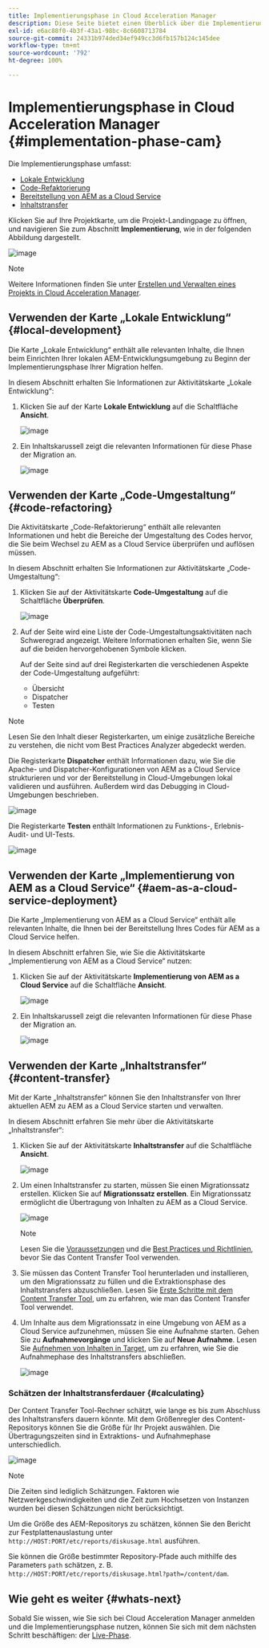 ```yaml
---
title: Implementierungsphase in Cloud Acceleration Manager
description: Diese Seite bietet einen Überblick über die Implementierungsphase in Cloud Acceleration Manager.
exl-id: e6ac88f0-4b3f-43a1-98bc-8c6608713784
source-git-commit: 24331b974ded34ef949cc3d6fb157b124c145dee
workflow-type: tm+mt
source-wordcount: '792'
ht-degree: 100%

---
```


# Implementierungsphase in Cloud Acceleration Manager {#implementation-phase-cam}

Die Implementierungsphase umfasst:

* [Lokale Entwicklung](#local-development)
* [Code-Refaktorierung](#code-refactoring)
* [Bereitstellung von AEM as a Cloud Service](#aem-as-a-cloud-service-deployment)
* [Inhaltstransfer](#content-transfer)


Klicken Sie auf Ihre Projektkarte, um die Projekt-Landingpage zu öffnen, und navigieren Sie zum Abschnitt **Implementierung**, wie in der folgenden Abbildung dargestellt.

![image](/help/journey-migration/cloud-acceleration-manager/assets/implementation-1.png)

>[!NOTE]
>Weitere Informationen finden Sie unter [Erstellen und Verwalten eines Projekts in Cloud Acceleration Manager](https://experienceleague.adobe.com/docs/experience-manager-cloud-service/moving/cloud-acceleration-manager/using-cam/getting-started-cam.html?lang=de#create-project).


## Verwenden der Karte „Lokale Entwicklung“ {#local-development}

Die Karte „Lokale Entwicklung“ enthält alle relevanten Inhalte, die Ihnen beim Einrichten Ihrer lokalen AEM-Entwicklungsumgebung zu Beginn der Implementierungsphase Ihrer Migration helfen.

In diesem Abschnitt erhalten Sie Informationen zur Aktivitätskarte „Lokale Entwicklung“:

1. Klicken Sie auf der Karte **Lokale Entwicklung** auf die Schaltfläche **Ansicht**.

   ![image](/help/journey-migration/cloud-acceleration-manager/assets/implementation-2.png)

1. Ein Inhaltskarussell zeigt die relevanten Informationen für diese Phase der Migration an.

   ![image](/help/journey-migration/cloud-acceleration-manager/assets/implementation-3.png)


## Verwenden der Karte „Code-Umgestaltung“ {#code-refactoring}

Die Aktivitätskarte „Code-Refaktorierung“ enthält alle relevanten Informationen und hebt die Bereiche der Umgestaltung des Codes hervor, die Sie beim Wechsel zu AEM as a Cloud Service überprüfen und auflösen müssen.

In diesem Abschnitt erhalten Sie Informationen zur Aktivitätskarte „Code-Umgestaltung“:

1. Klicken Sie auf der Aktivitätskarte **Code-Umgestaltung** auf die Schaltfläche **Überprüfen**.

   ![image](/help/journey-migration/cloud-acceleration-manager/assets/implementation-4.png)

1. Auf der Seite wird eine Liste der Code-Umgestaltungsaktivitäten nach Schweregrad angezeigt. Weitere Informationen erhalten Sie, wenn Sie auf die beiden hervorgehobenen Symbole klicken.

   Auf der Seite sind auf drei Registerkarten die verschiedenen Aspekte der Code-Umgestaltung aufgeführt:

   * Übersicht
   * Dispatcher
   * Testen

>[!NOTE]
>Lesen Sie den Inhalt dieser Registerkarten, um einige zusätzliche Bereiche zu verstehen, die nicht vom Best Practices Analyzer abgedeckt werden.

Die Registerkarte **Dispatcher** enthält Informationen dazu, wie Sie die Apache- und Dispatcher-Konfigurationen von AEM as a Cloud Service strukturieren und vor der Bereitstellung in Cloud-Umgebungen lokal validieren und ausführen. Außerdem wird das Debugging in Cloud-Umgebungen beschrieben.

![image](/help/journey-migration/cloud-acceleration-manager/assets/coderefactoring-2.png)

Die Registerkarte **Testen** enthält Informationen zu Funktions-, Erlebnis-Audit- und UI-Tests.

![image](/help/journey-migration/cloud-acceleration-manager/assets/coderefactoring-3.png)


## Verwenden der Karte „Implementierung von AEM as a Cloud Service“ {#aem-as-a-cloud-service-deployment}

Die Karte „Implementierung von AEM as a Cloud Service“ enthält alle relevanten Inhalte, die Ihnen bei der Bereitstellung Ihres Codes für AEM as a Cloud Service helfen.

In diesem Abschnitt erfahren Sie, wie Sie die Aktivitätskarte „Implementierung von AEM as a Cloud Service“ nutzen:

1. Klicken Sie auf der Aktivitätskarte **Implementierung von AEM as a Cloud Service** auf die Schaltfläche **Ansicht**.

   ![image](/help/journey-migration/cloud-acceleration-manager/assets/implementation-6.png)

1. Ein Inhaltskarussell zeigt die relevanten Informationen für diese Phase der Migration an.

   ![image](/help/journey-migration/cloud-acceleration-manager/assets/aem-deployment-card.png)


## Verwenden der Karte „Inhaltstransfer“ {#content-transfer}

Mit der Karte „Inhaltstransfer“ können Sie den Inhaltstransfer von Ihrer aktuellen AEM zu AEM as a Cloud Service starten und verwalten.

In diesem Abschnitt erfahren Sie mehr über die Aktivitätskarte „Inhaltstransfer“:

1. Klicken Sie auf der Aktivitätskarte **Inhaltstransfer** auf die Schaltfläche **Ansicht**.

   ![image](/help/journey-migration/cloud-acceleration-manager/assets/contenttransfer-1.png)

1. Um einen Inhaltstransfer zu starten, müssen Sie einen Migrationssatz erstellen. Klicken Sie auf **Migrationssatz erstellen**. Ein Migrationssatz ermöglicht die Übertragung von Inhalten zu AEM as a Cloud Service.

   ![image](/help/journey-migration/cloud-acceleration-manager/assets/contenttransfer-2.png)

   >[!NOTE]
   >Lesen Sie die [Voraussetzungen](https://experienceleague.adobe.com/docs/experience-manager-cloud-service/moving/cloud-migration/content-transfer-tool/prerequisites-content-transfer-tool.html?lang=de) und die [Best Practices und Richtlinien](https://experienceleague.adobe.com/docs/experience-manager-cloud-service/moving/cloud-migration/content-transfer-tool/overview-content-transfer-tool.html?lang=de), bevor Sie das Content Transfer Tool verwenden.

1. Sie müssen das Content Transfer Tool herunterladen und installieren, um den Migrationssatz zu füllen und die Extraktionsphase des Inhaltstransfers abzuschließen. Lesen Sie [Erste Schritte mit dem Content Transfer Tool](https://experienceleague.adobe.com/docs/experience-manager-cloud-service/content/migration-journey/cloud-migration/content-transfer-tool/getting-started-content-transfer-tool.html?lang=de), um zu erfahren, wie man das Content Transfer Tool verwendet.

1. Um Inhalte aus dem Migrationssatz in eine Umgebung von AEM as a Cloud Service aufzunehmen, müssen Sie eine Aufnahme starten. Gehen Sie zu **Aufnahmevorgänge** und klicken Sie auf **Neue Aufnahme**. Lesen Sie [Aufnehmen von Inhalten in Target](https://experienceleague.adobe.com/docs/experience-manager-cloud-service/content/migration-journey/cloud-migration/content-transfer-tool/ingesting-content.html?lang=de), um zu erfahren, wie Sie die Aufnahmephase des Inhaltstransfers abschließen.

   ![image](/help/journey-migration/cloud-acceleration-manager/assets/contenttransfer-3.png)

### Schätzen der Inhaltstransferdauer {#calculating}

Der Content Transfer Tool-Rechner schätzt, wie lange es bis zum Abschluss des Inhaltstransfers dauern könnte. Mit dem Größenregler des Content-Repositorys können Sie die Größe für Ihr Projekt auswählen. Die Übertragungszeiten sind in Extraktions- und Aufnahmephase unterschiedlich.

![image](/help/journey-migration/cloud-acceleration-manager/assets/contenttransfer-4.png)

>[!NOTE]
>Die Zeiten sind lediglich Schätzungen. Faktoren wie Netzwerkgeschwindigkeiten und die Zeit zum Hochsetzen von Instanzen wurden bei diesen Schätzungen nicht berücksichtigt.

Um die Größe des AEM-Repositorys zu schätzen, können Sie den Bericht zur Festplattenauslastung unter `http://HOST:PORT/etc/reports/diskusage.html` ausführen.

Sie können die Größe bestimmter Repository-Pfade auch mithilfe des Parameters `path` schätzen, z. B. `http://HOST:PORT/etc/reports/diskusage.html?path=/content/dam`.

## Wie geht es weiter {#whats-next}

Sobald Sie wissen, wie Sie sich bei Cloud Acceleration Manager anmelden und die Implementierungsphase nutzen, können Sie sich mit dem nächsten Schritt beschäftigen: der [Live-Phase](https://experienceleague.adobe.com/docs/experience-manager-cloud-service/moving/cloud-acceleration-manager/using-cam/cam-golive-phase.html?lang=de).
